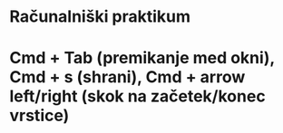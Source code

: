 # Računalniški praktikum
# Cmd + Tab (premikanje med okni), Cmd + s (shrani), Cmd + arrow left/right (skok na začetek/konec vrstice)
